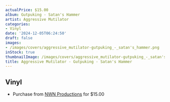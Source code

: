 ```yaml
---
actualPrice: $15.00
album: Gutpuking - Satan's Hammer
artist: Aggressive Mutilator
categories:
- Vinyl
date: '2024-12-05T06:24:50'
draft: false
images:
- /images/covers/aggressive_mutilator-gutpuking_-_satan's_hammer.png
inStock: true
thumbnailImage: /images/covers/aggressive_mutilator-gutpuking_-_satan's_hammer-thumb.png
title: Aggressive Mutilator - Gutpuking - Satan's Hammer
---
```


## Vinyl
* Purchase from [NWN Productions](http://shop.nwnprod.com/index.php?route=product/product&path=76&product_id=47148&sort=pd.name&order=ASC) for $15.00
